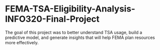 # FEMA-TSA-Eligibility-Analysis-INFO320-Final-Project
The goal of this project was to better understand TSA usage, build a predictive model, and generate insights that will help FEMA plan resources more effectively.
